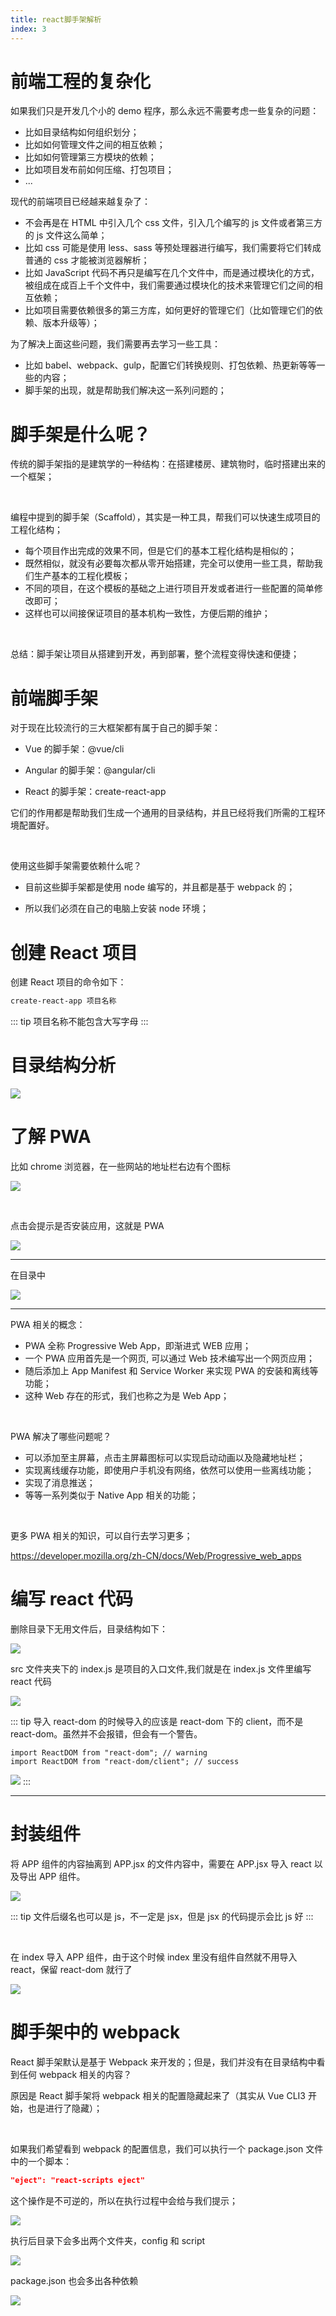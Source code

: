 ```yaml
---
title: react脚手架解析
index: 3
---
```


# 前端工程的复杂化

如果我们只是开发几个小的 demo 程序，那么永远不需要考虑一些复杂的问题：

- 比如目录结构如何组织划分；
- 比如如何管理文件之间的相互依赖；
- 比如如何管理第三方模块的依赖；
- 比如项目发布前如何压缩、打包项目；
- ...

现代的前端项目已经越来越复杂了：

- 不会再是在 HTML 中引入几个 css 文件，引入几个编写的 js 文件或者第三方的 js 文件这么简单；
- 比如 css 可能是使用 less、sass 等预处理器进行编写，我们需要将它们转成普通的 css 才能被浏览器解析；
- 比如 JavaScript 代码不再只是编写在几个文件中，而是通过模块化的方式，被组成在成百上千个文件中，我们需要通过模块化的技术来管理它们之间的相互依赖；
- 比如项目需要依赖很多的第三方库，如何更好的管理它们（比如管理它们的依赖、版本升级等）；

为了解决上面这些问题，我们需要再去学习一些工具：

- 比如 babel、webpack、gulp，配置它们转换规则、打包依赖、热更新等等一些的内容；
- 脚手架的出现，就是帮助我们解决这一系列问题的；

# 脚手架是什么呢？

传统的脚手架指的是建筑学的一种结构：在搭建楼房、建筑物时，临时搭建出来的一个框架；

<br/>

编程中提到的脚手架（Scaffold），其实是一种工具，帮我们可以快速生成项目的工程化结构；

- 每个项目作出完成的效果不同，但是它们的基本工程化结构是相似的；
- 既然相似，就没有必要每次都从零开始搭建，完全可以使用一些工具，帮助我们生产基本的工程化模板；
- 不同的项目，在这个模板的基础之上进行项目开发或者进行一些配置的简单修改即可；
- 这样也可以间接保证项目的基本机构一致性，方便后期的维护；

<br/>

总结：脚手架让项目从搭建到开发，再到部署，整个流程变得快速和便捷；

# 前端脚手架

对于现在比较流行的三大框架都有属于自己的脚手架：

- Vue 的脚手架：@vue/cli

- Angular 的脚手架：@angular/cli

- React 的脚手架：create-react-app

它们的作用都是帮助我们生成一个通用的目录结构，并且已经将我们所需的工程环境配置好。

<br/>

使用这些脚手架需要依赖什么呢？

- 目前这些脚手架都是使用 node 编写的，并且都是基于 webpack 的；

- 所以我们必须在自己的电脑上安装 node 环境；

# 创建 React 项目

创建 React 项目的命令如下：

```sh
create-react-app 项目名称
```

::: tip
项目名称不能包含大写字母
:::

# 目录结构分析

![](https://model.kisssssssss.space/https://raw.githubusercontent.com/kisssssssss/IMG/main/docs/WEB/react/31.png)

# 了解 PWA

比如 chrome 浏览器，在一些网站的地址栏右边有个图标

![](https://model.kisssssssss.space/https://raw.githubusercontent.com/kisssssssss/IMG/main/docs/WEB/react/32.png)

<br/>

点击会提示是否安装应用，这就是 PWA

![](https://model.kisssssssss.space/https://raw.githubusercontent.com/kisssssssss/IMG/main/docs/WEB/react/33.png)

---

在目录中

![](https://model.kisssssssss.space/https://raw.githubusercontent.com/kisssssssss/IMG/main/docs/WEB/react/34.png)

---

PWA 相关的概念：

- PWA 全称 Progressive Web App，即渐进式 WEB 应用；
- 一个 PWA 应用首先是一个网页, 可以通过 Web 技术编写出一个网页应用；
- 随后添加上 App Manifest 和 Service Worker 来实现 PWA 的安装和离线等功能；
- 这种 Web 存在的形式，我们也称之为是 Web App；

<br/>

PWA 解决了哪些问题呢？

- 可以添加至主屏幕，点击主屏幕图标可以实现启动动画以及隐藏地址栏；
- 实现离线缓存功能，即使用户手机没有网络，依然可以使用一些离线功能；
- 实现了消息推送；
- 等等一系列类似于 Native App 相关的功能；

<br/>

更多 PWA 相关的知识，可以自行去学习更多；

https://developer.mozilla.org/zh-CN/docs/Web/Progressive_web_apps

# 编写 react 代码

删除目录下无用文件后，目录结构如下：

![](https://model.kisssssssss.space/https://raw.githubusercontent.com/kisssssssss/IMG/main/docs/WEB/react/35.png)

src 文件夹夹下的 index.js 是项目的入口文件,我们就是在 index.js 文件里编写 react 代码

![](https://model.kisssssssss.space/https://raw.githubusercontent.com/kisssssssss/IMG/main/docs/WEB/react/36.png)

::: tip
导入 react-dom 的时候导入的应该是 react-dom 下的 client，而不是 react-dom。虽然并不会报错，但会有一个警告。

```tsx
import ReactDOM from "react-dom"; // warning
import ReactDOM from "react-dom/client"; // success
```

![](https://model.kisssssssss.space/https://raw.githubusercontent.com/kisssssssss/IMG/main/docs/WEB/react/39.png)
:::

---

# 封装组件

将 APP 组件的内容抽离到 APP.jsx 的文件内容中，需要在 APP.jsx 导入 react 以及导出 APP 组件。

![](https://model.kisssssssss.space/https://raw.githubusercontent.com/kisssssssss/IMG/main/docs/WEB/react/38.png)

::: tip
文件后缀名也可以是 js，不一定是 jsx，但是 jsx 的代码提示会比 js 好
:::

<br/>

在 index 导入 APP 组件，由于这个时候 index 里没有组件自然就不用导入 react，保留 react-dom 就行了

![](https://model.kisssssssss.space/https://raw.githubusercontent.com/kisssssssss/IMG/main/docs/WEB/react/37.png)

# 脚手架中的 webpack

React 脚手架默认是基于 Webpack 来开发的；但是，我们并没有在目录结构中看到任何 webpack 相关的内容？

原因是 React 脚手架将 webpack 相关的配置隐藏起来了（其实从 Vue CLI3 开始，也是进行了隐藏）；

<br/>

如果我们希望看到 webpack 的配置信息，我们可以执行一个 package.json 文件中的一个脚本：

```json
"eject": "react-scripts eject"
```

这个操作是不可逆的，所以在执行过程中会给与我们提示；

![](https://model.kisssssssss.space/https://raw.githubusercontent.com/kisssssssss/IMG/main/docs/WEB/react/40.png)

执行后目录下会多出两个文件夹，config 和 script

![](https://model.kisssssssss.space/https://raw.githubusercontent.com/kisssssssss/IMG/main/docs/WEB/react/41.png)

package.json 也会多出各种依赖

![](https://model.kisssssssss.space/https://raw.githubusercontent.com/kisssssssss/IMG/main/docs/WEB/react/42.png)
